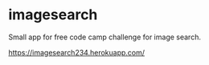 # imagesearch
Small app for free code camp challenge for image search.

https://imagesearch234.herokuapp.com/

